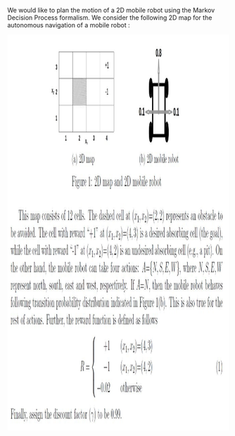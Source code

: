 We would like to plan the motion of a 2D mobile robot using the Markov Decision Process formalism. 
We consider the following 2D map for the autonomous navigation of a mobile robot : 

<img src="./Files/Images/rlRobot.JPG" alt="test" height="900" width="900"> 
